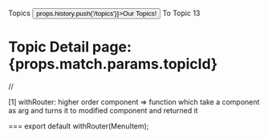 <Link to='/topics'>Topics</Link>
    <button onClick={() => props.history.push('/topics')}>Our Topics!
</button>

<Link to={`${props.match.url}/13`}>To Topic 13</Link>

<h1>Topic Detail page: {props.match.params.topicId}</h1>

<div>
    <Route exact path='/' component={Home} />
    <Route exact path='/topics' component={TopicsList} />
    <Route exact path='/topics/:topicId' component={TopicDetail} />
</div>
 //

[1] withRouter: higher order component => function which take a component as arg and turns it to modified component and returned it

=== export default withRouter(MenuItem);
